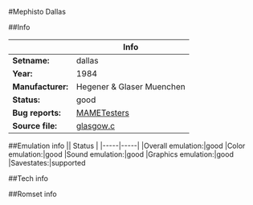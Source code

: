 #Mephisto Dallas

##Info

||Info|
|-----|-----|
|**Setname:**|dallas
|**Year:**|1984
|**Manufacturer:**|Hegener & Glaser Muenchen
|**Status:**|good
|**Bug reports:**|[MAMETesters](http://mametesters.org/view_all_set.php?type=1&temporary=y&search=glasgow.c)
|**Source file:**|[glasgow.c](https://github.com/mamedev/mame/blob/master/src/mess/drivers/glasgow.c)

##Emulation info
|| Status |
|-----|-----|
|Overall emulation:|good
|Color emulation:|good
|Sound emulation:|good
|Graphics emulation:|good
|Savestates:|supported

##Tech info

##Romset info

<!--- START OF EDITED COMMENT DO NOT TOUCH TEXT ABOVE-->
